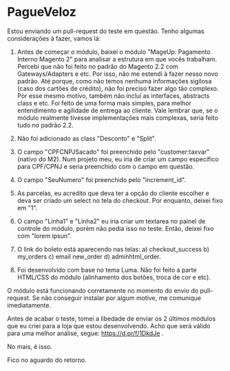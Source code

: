 # PagueVeloz

Estou enviando um pull-request do teste em questão. Tenho algumas considerações à fazer, vamos lá:

1) Antes de começar o módulo, baixei o módulo "MageUp: Pagamento Interno Magento 2" para analisar a estrutura em que vocês trabalham. Percebi que não foi feito no padrão do Magento 2.2 com Gateways/Adapters e etc. Por isso, não me estendi à fazer nesso novo padrão. Até porque, como não temos nenhuma informações sigilosa (caso dos cartões de crédito), não foi preciso fazer algo tão complexo. Por esse mesmo motivo, também não incluí as interfaces, abstracts class e etc. Foi feito de uma forma mais simples, para melhor entendimento e agilidade de entrega ao cliente. Vale lembrar que, se o módulo realmente tivesse implementações mais complexas, seria feito tudo no padrão 2.2.

2) Não foi adicionado as class "Desconto" e "Split".

3) O campo "CPFCNPJSacado" foi preenchido pelo "customer:taxvar" (nativo do M2). Num projeto meu, eu iria de criar um campo específico para CPF/CPNJ e seria preenchido com o campo em questão.

4) O campo "SeuNumero" foi preenchido pelo "increment_id".

5) As parcelas, eu acredito que deva ter a opção do cliente escolher e deva ser criado um select no tela do checkout. Por enquanto, deixei fixo em "1".

6) O campo "Linha1" e "Linha2" eu iria criar um textarea no painel de controle do módulo, porém não pedia isso no teste. Então, deixei fixo com  "lorem ipsun".

7) O link do boleto está aparecendo nas telas: a) checkout_success b) my_orders c) email new_order d) adminhtml_order.

8) Foi desenvolvido com base no tema Luma. Não foi feito a parte HTML/CSS do módulo (alinhamento dos botões, troca de cor e etc).

O módulo está funcionando corretamente no momento do envio do pull-request. Se não conseguir instalar por algum motive, me comunique imediatamente.

Antes de acabar o teste, tomei a libedade de enviar os 2 últimos módulos que eu criei para a loja que estou desenvolvendo. Acho que será válido para uma melhor análise, segue: https://d.pr/f/1DkdJe .

No mais, é isso.

Fico no aguardo do retorno.